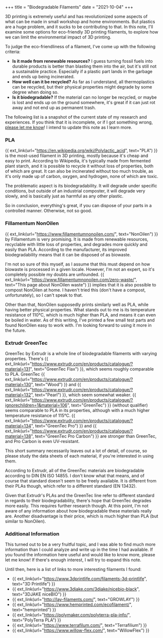 +++
title = "Biodegradable Filaments"
date  = "2021-10-04"
+++

3D printing is extremely useful and has revolutionized some aspects of what can be made in small workshop and home environments. But plastics are a huge problem, and it sucks to be contributing to that. In this note, I'll examine some options for eco-friendly 3D printing filaments, to explore how we can limit the environmental impact of 3D printing.

<!-- more -->

To judge the eco-friendliness of a filament, I've come up with the following criteria:

- **Is it made from renewable resources?** I guess turning fossil fuels into durable products is better than blasting them into the air, but it's still not a sustainable practice. Especially if a plastic part lands in the garbage and ends up being incinerated.
- **How well can it be recycled?** As far as I understand, all thermoplastics can be recycled, but their physical properties might degrade by some degree when doing so.
- **Is it biodegradable?** If the material can no longer be recycled, or maybe is lost and ends up on the ground somewhere, it's great if it can just rot away and not end up as permanent trash.

The following list is a snapshot of the current state of my research and experiences. If you think that it is incomplete, or if I got something wrong, [please let me know](/contact)! I intend to update this note as I learn more.


### PLA

{{ ext_link(url="https://en.wikipedia.org/wiki/Polylactic_acid", text="PLA") }} is the most-used filament in 3D printing, mostly because it's cheap and easy to print. According to Wikipedia, it's typically made from fermented plant starch, and it is possible to recycle it without loss of properties, both of which are great. It can also be incinerated without too much trouble, as it's only made up of carbon, oxygen, and hydrogen, none of which are toxic.

The problematic aspect is its biodegradability. It will degrade under specific conditions, but outside of an industrial composter, it will degrade very slowly, and is basically just as harmful as any other plastic.

So in conclusion, everything's great, if you can dispose of your parts in a controlled manner. Otherwise, not so good.


### Fillamentum NonOilen

{{ ext_link(url="https://www.fillamentumnonoilen.com/", text="NonOilen") }} by Fillamentum is very promising. It is made from renewable resources, recyclable with little loss of properties, and degrades more quickly and easily than PLA. According to the manufacturer, its improved biodegradability means that it can be disposed of as biowaste.

I'm not so sure of this myself, as I assume that this must depend on how biowaste is processed in a given locale. However, I'm not an expert, so it's completely possible my doubts are unfounded. {{ ext_link(url="https://www.fillamentumnonoilen.com/zero-waste/", text="This page about NonOilen waste") }} implies that it is also possible to compost NonOilen at home. I haven't tried this (don't have a compost, unfortunately), so I can't speak to that.

Other than that, NonOilen supposedly prints similarly well as PLA, while having better physical properties. What stands out to me is its temperature resistance of 110°C, which is much higher than PLA, and means it can even be boiled in water. As of this writing, I've printed a few small test parts and found NonOilen easy to work with. I'm looking forward to using it more in the future.


### Extrudr GreenTec

GreenTec by Extrudr is a whole line of biodegradable filaments with varying properties. There's {{ ext_link(url="https://www.extrudr.com/en/products/catalogue/?material=131", text="GreenTec Flax") }}, which seems roughly comparable to PLA. GreenTec {{ ext_link(url="https://www.extrudr.com/en/products/catalogue/?material=130", text="Wood") }} and {{ ext_link(url="https://www.extrudr.com/en/products/catalogue/?material=132", text="Pearl") }}, which seem somewhat weaker. {{ ext_link(url="https://www.extrudr.com/en/products/catalogue/?ignorechildren=1&material=106", text="GreenTec") }} (without qualifier) seems comparable to PLA in its properties, although with a much higher temperature resistance of 115°C. {{ ext_link(url="https://www.extrudr.com/en/products/catalogue/?material=134", text="GreenTec Pro") }} and {{ ext_link(url="https://www.extrudr.com/en/products/catalogue/?material=138", text="GreenTec Pro Carbon") }} are stronger than GreenTec, and Pro Carbon is even UV-resistant.

This short summary necessarily leaves out a lot of detail, of course, so please study the data sheets of each material, if you're interested in using them.

According to Extrudr, all of the GreenTec materials are biodegradable according to DIN EN ISO 14855. I don't know what that means, and of course that standard doesn't seem to be freely available. It is different from their PLAs though, which refer to a different standard (EN 13432).

Given that Extrudr's PLAs and the GreenTec line refer to different standard in regards to their biodegradability, there's hope that GreenTec degrades more easily. This requires further research though. At this point, I'm not aware of any information about how biodegradable these materials really are. Another disadvantage is their price, which is much higher than PLA (but similar to NonOilen).


### Additional Information

This turned out to be a very fruitful topic, and I was able to find much more information than I could analyze and write up in the time I had available. If you found the information here useful and would like to know more, please let me know! If there's enough interest, I will try to expand this note.

Until then, here is a list of links to more interesting filaments I found:
- {{ ext_link(url="https://www.3dprintlife.com/filaments-3d-printlife", text="3D Printlife") }}
- {{ ext_link(url="https://www.3djake.com/3djake/nicebio-black", text="3DJAKE niceBIO") }}
- {{ ext_link(url="http://lay-filaments.com/", text="GROWLAY") }}
- {{ ext_link(url="https://www.hemprinted.com/ecofilament/", text="hemprinted") }}
- {{ ext_link(url="https://polymaker.com/polyterra-pla-info/", text="PolyTerra PLA") }}
- {{ ext_link(url="https://www.terrafilum.com/", text="Terrafilium") }}
- {{ ext_link(url="https://www.willow-flex.com/", text="WillowFlex") }}
